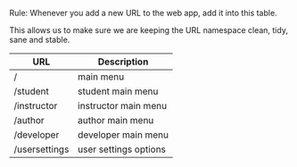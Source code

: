 
Rule: Whenever you add a new URL to the web app, add it into this table.

This allows us to make sure we are keeping the URL namespace clean, tidy, sane and stable.


 URL         	|  Description        
------------   	| ------------- 
 /           	|  main menu           
 /student    	|  student main menu  
 /instructor 	|  instructor main menu
 /author     	|  author main menu
 /developer     |  developer main menu
 /usersettings	|  user settings options
 
 
